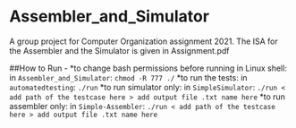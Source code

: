 # Assembler_and_Simulator
A group project for Computer Organization assignment 2021.
The ISA for the Assembler and the Simulator is given in Assignment.pdf

##How to Run -
*to change bash permissions before running in Linux shell: in `Assembler_and_Simulator`: `chmod -R 777 ./`
*to run the tests: in `automatedtesting`: `./run`
*to run simulator only: in `SimpleSimulator`: `./run < add path of the testcase here > add output file .txt name here`
*to run assembler only: in `Simple-Assembler`: `./run < add path of the testcase here > add output file .txt name here`
